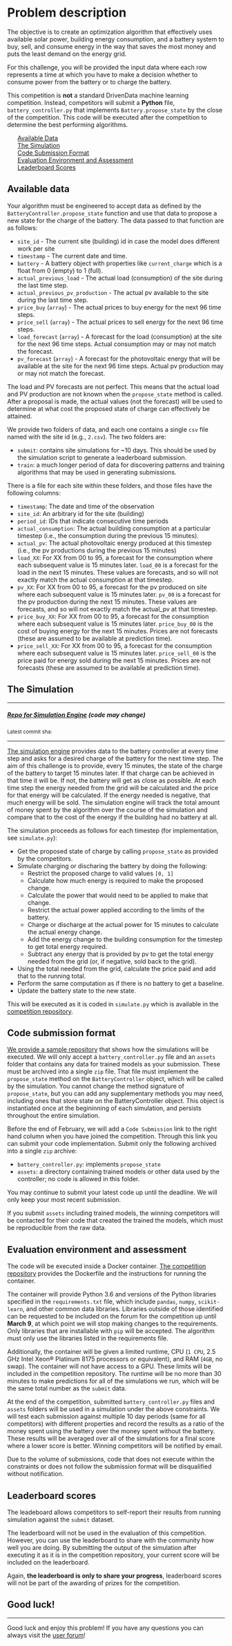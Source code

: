 # Problem description

The objective is to create an optimization algorithm that effectively uses available solar power, building energy consumption, and a battery system to buy, sell, and consume energy in the way that saves the most money and puts the least demand on the energy grid.

For this challenge, you will be provided the input data where each row represents a time at which you have to make a decision whether to consume power from the battery or to charge the battery.

This competition is **not** a standard DrivenData machine learning competition. Instead, competitors will submit a **Python** file, `battery_controller.py` that implements `Battery.propose_state` by the close of the competition. This code will be executed after the competition to determine the best performing algorithms.


<div class="container">
	<div class="row">
		<div class="col-xs-3">
			<ul style="list-style: none">
				<li><a href="#data">Available Data</a></li>
				<li><a href="#sim">The Simulation</a></li>
				<li><a href="#subs">Code Submission Format</a></li>
				<li><a href="#eval">Evaluation Environment and Assessment</a></li>
				<li><a href="#scores">Leaderboard Scores</a></li>
			</ul>
		</div>
	</div>
</div>


<a id="data"></a>

## Available data

Your algorithm must be engineered to accept data as defined by the `BatteryController.propose_state` function and use that data to propose a new state for the charge of the battery. The data passed to that function are as follows:

 - `site_id` - The current site (building) id in case the model does different work per site
 - `timestamp` - The current date and time.
 - `battery` - A battery object with properties like `current_charge` which is a float from 0 (empty) to 1 (full).
 - `actual_previous_load` - The actual load (consumption) of the site during the last time step.
 - `actual_previous_pv_production` - The actual pv available to the site during the last time step.
 - `price_buy` (`array`) - The actual prices to buy energy for the next 96 time steps.
 - `price_sell` (`array`) - The actual prices to sell energy for the next 96 time steps.
 - `load_forecast` (`array`) - A forecast for the load (consumption) at the site for the next 96 time steps. Actual consumption may or may not match the forecast.
 - `pv_forecast` (`array`) - A forecast for the photovoltaic energy that will be available at the site for the next 96 time steps. Actual pv production may or may not match the forecast.

The load and PV forecasts are not perfect. This means that the actual load and PV production are not known when the `propose_state` method is called. After a proposal is made, the actual values (not the forecast) will be used to determine at what cost the proposed state of charge can effectively be attained.

We provide two folders of data, and each one contains a single `csv` file named with the site id (e.g., `2.csv`). The two folders are:

 - `submit`: contains site simulations for ~10 days. This should be used by the simulation script to generate a leaderboard submission.
 - `train`: a much longer period of data for discovering patterns and training algorithms that may be used in generating submissions.

There is a file for each site within these folders, and those files have the following columns:

 - `timestamp`: The date and time of the observation
 - `site_id`: An arbitrary id for the site (building)
 - `period_id`: IDs that indicate consecutive time periods
 - `actual_consumption`: The actual building consumption at a particular timestep (i.e., the consumption during the previous 15 minutes).
 - `actual_pv`: The actual photovoltaic energy produced at this timestep (i.e., the pv productions during the previous 15 minutes)
 - `load_XX`: For XX from 00 to 95, a forecast for the consumption where each subsequent value is 15 minutes later. `load_00` is a forecast for the load in the next 15 minutes. These values are forecasts, and so will not exactly match the actual consumption at that timestep.
 - `pv_XX`: For XX from 00 to 95, a forecast for the pv produced on site where each subsequent value is 15 minutes later. `pv_00` is a forecast for the pv production during the next 15 minutes. These values are forecasts, and so will not exactly match the actual_pv at that timestep.
 - `price_buy_XX`: For XX from 00 to 95, a forecast for the consumption where each subsequent value is 15 minutes later. `price_buy_00` is the cost of buying energy for the next 15 minutes. Prices are not forecasts (these are assumed to be available at prediction time).
 - `price_sell_XX`: For XX from 00 to 95, a forecast for the consumption where each subsequent value is 15 minutes later. `price_sell_00` is the price paid for energy sold during the next 15 minutes. Prices are not forecasts (these are assumed to be available at prediction time).

<a id="sim"></a>

## The Simulation

--------

<h5><a href="https://github.com/drivendataorg/power-laws-optimization">Repo for Simulation Engine</a> (code may change)</h5>
<small>Latest commit sha: <span id="commit-sha"></span></small>

-------

[The simulation engine](https://github.com/drivendataorg/power-laws-optimization) provides data to the battery controller at every time step and asks for a desired charge of the battery for the next time step. The aim of this challenge is to provide, every 15 minutes, the state of the charge of the battery to target 15 minutes later. If that charge can be achieved in that time it will be. If not, the battery will get as close as possible. At each time step the energy needed from the grid will be calculated and the price for that energy will be calculated. If the energy needed is negative, that much energy will be sold. The simulation engine will track the total amount of money spent by the algorithm over the course of the simulation and compare that to the cost of the energy if the building had no battery at all.

The simulation proceeds as follows for each timestep (for implementation, see `simulate.py`):
 - Get the proposed state of charge by calling `propose_state` as provided by the competitors.
 - Simulate charging or discharing the battery by doing the following:
 	- Restrict the proposed charge to valid values `[0, 1]`
 	- Calculate how much energy is required to make the proposed change.
 	- Calculate the power that would need to be applied to make that change.
 	- Restrict the actual power applied according to the limits of the battery.
 	- Charge or discharge at the actual power for 15 minutes to calculate the actual energy change.
 	- Add the energy change to the building consumption for the timestep to get total energy required.
 	- Subtract any energy that is provided by pv to get the total energy needed from the grid (or, if negative, sold back to the grid).
 - Using the total needed from the grid, calculate the price paid and add that to the running total.
 - Perform the same computation as if there is no battery to get a baseline.
 - Update the battery state to the new state.

 This will be executed as it is coded in `simulate.py` which is available in the [competition repository](https://github.com/drivendataorg/power-laws-optimization).


<a id="subs"></a>

## Code submission format

[We provide a sample repository](https://github.com/drivendataorg/power-laws-optimization) that shows how the simulations will be executed. We will only accept a `battery_controller.py` file and an `assets` folder that contains any data for trained models as your submission. These must be archived into a single `zip` file. That file must implement the `propose_state` method on the `BatteryController` object, which will be called by the simulation. You cannot change the method signature of `propose_state`, but you can add any supplementary methods you may need, including ones that store state on the BatteryController object. This object is instantiated once at the begininning of each simulation, and persists throughout the entire simulation.

Before the end of February, we will add a `Code Submission` link to the right hand column when you have joined the competition. Through this link you can submit your code implementation. Submit only the following archived into a single `zip` archive:

 - `battery_controller.py`: implements `propose_state`
 - `assets`: a directory containing trained models or other data used by the controller; no code is allowed in this folder.

You may continue to submit your latest code up until the deadline. We will only keep your most recent submission.

If you submit `assets` including trained models, the winning competitors will be contacted for their code that created the trained the models, which must be reproducible from the raw data.

<a id="eval"></a>

## Evaluation environment and assessment

The code will be executed inside a Docker container. [The competition repository](https://github.com/drivendataorg/power-laws-optimization) provides the Dockerfile and the instructions for running the container.

The container will provide Python 3.6 and versions of the Python libraries specified in the `requirements.txt` file, which include `pandas`, `numpy`, `scikit-learn`, and other common data libraries. Libraries outside of those identified can be requested to be included on the forum for the competition up until **March 9**, at which point we will stop making changes to the requirements. Only libraries that are installable with `pip` will be accepted. The algorithm must only use the libraries listed in the requirements file.

Additionally, the container will be given a limited runtime, CPU (`1 CPU`, 2.5 GHz Intel Xeon® Platinum 8175 processors or equivalent), and RAM (`4GB`, no swap). The container will not have access to a GPU. These limits will be included in the competition repository. The runtime will be no more than 30 minutes to make predictions for all of the simulations we run, which will be the same total number as the `submit` data.

At the end of the competition, submitted `battery_controller.py` files and `assets` folders will be used in a simulation under the above constraints. We will test each submission against multiple 10 day periods (same for all competitors) with different properties and record the results as a ratio of the money spent using the battery over the money spent without the battery. These results will be averaged over all of the simulations for a final score where a lower score is better. Winning competitors will be notified by email.

Due to the volume of submissions, code that does not execute within the constraints or does not follow the submission format will be disqualified without notification.

<a id="scores"></a>

## Leaderboard scores

The leadeboard allows competitors to self-report their results from running simulation against the `submit` dataset.

The leaderboard will not be used in the evaluation of this competition. However, you can use the leaderboard to share with the community how well you are doing. By submitting the output of the simulation after executing it as it is in the competition repository, your current score will be included on the leaderboard.

Again, **the leaderboard is only to share your progress**, leaderboard scores will not be part of the awarding of prizes for the competition.


## Good luck!

--------

Good luck and enjoy this problem! If you have any questions you can always visit the [user forum](http://community.drivendata.org/)!
